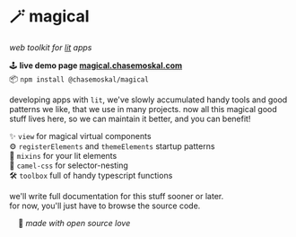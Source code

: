 
🪄 magical
==========

*web toolkit for [lit](https://lit.dev/) apps*

🕹️ **live demo page [magical.chasemoskal.com](https://magical.chasemoskal.com/)**  
📦 `npm install @chasemoskal/magical`  

developing apps with `lit`, we've slowly accumulated handy tools and good patterns we like, that we use in many projects. now all this magical good stuff lives here, so we can maintain it better, and you can benefit!

✨ `view` for magical virtual components  
⚙️ `registerElements` and `themeElements` startup patterns  
🎨 `mixins` for your lit elements  
🐫 `camel-css` for selector-nesting  
🛠️ `toolbox` full of handy typescript functions  

we'll write full documentation for this stuff sooner or later.  
for now, you'll just have to browse the source code.

&nbsp; &nbsp; 💖 *made with open source love*
